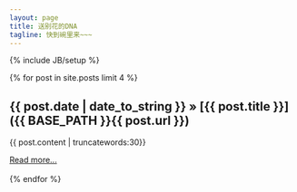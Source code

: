 ```yaml
---
layout: page
title: 送别花的DNA
tagline: 快到碗里来~~~
---
```

{% include JB/setup %}

{% for post in site.posts limit 4 %}
## {{ post.date | date_to_string }} &raquo; [{{ post.title }}]({{ BASE_PATH }}{{ post.url }})

<div class="entry-content">
{{ post.content | truncatewords:30}}
<div>

<a href="{{ post.url }}">Read more...</a><br><br>
{% endfor %}
